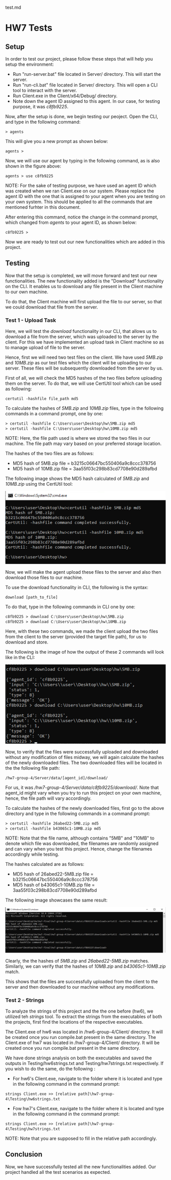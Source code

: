 test.md

# **HW7 Tests**

## **Setup**
In order to test our project, please follow these steps that will help you setup the environment:
* Run "run-server.bat" file located in Server/ directory. This will start the server.
* Run "run-cli.bat" file located in Server/ directory. This will open a CLI tool to interact with the server.
* Run Client.exe in the Client/x64/Debug/ directory.
* Note down the agent ID assigned to this agent. In our case, for testing purpose, it was *c8fb9225*.

Now, after the setup is done, we begin testing our peoject. Open the CLI, and type in the following command:
```raw
> agents
```
This will give you a new prompt as shown below:
```raw
agents >
```
Now, we will use our agent by typing in the following command, as is also shown in the figure above:
```raw
agents > use c8fb9225
```
NOTE: For the sake of testing purpose, we have used an agent ID which was created when we ran Client.exe on our system. Please replace the agent ID with the one that is assigned to your agent when you are testing on your own system. This should be applied to all the commands that are mentioned furhter in this document.

After entering this command, notice the change in the command prompt, which changed from *agents* to your agent ID, as shown below:
```raw
c8fb9225 >
```
Now we are ready to test out our new functionalities which are added in this project.

## **Testing**
Now that the setup is completed, we will move forward and test our new functionalities. The new functionality added is the "Download" functionality on the CLI. It enables us to download any file present in the Client machine to our own machine.

To do that, the Client machine will first upload the file to our server, so that we could download that file from the server.


### **Test 1 - Upload Task**
Here, we will test the *download* functionality in our CLI, that allows us to download a file from the server, which was uploaded to the server by the client. For this we have implemented an upload task in Client machine so as to manage upload of file to the server.

Hence, first we will need two test files on the client. We have used *5MB.zip* and *10MB.zip* as our test files which the client will be uploading to our server. These files will be subsequently downloaded from the server by us.

First of all, we will check the MD5 hashes of the two files before uploading them on the server. To do that, we will use CertUtil tool which can be used as following:

```raw
certutil -hashfile file_path md5
```

To calculate the hashes of *5MB.zip* and *10MB.zip* files, type in the following commands in a command prompt, one by one:

``` raw
> certutil -hashfile C:\Users\user\Desktop\hw\5MB.zip md5
> certutil -hashfile C:\Users\user\Desktop\hw\10MB.zip md5
```

NOTE: Here, the file path used is where we stored the two files in our machine. The file path may vary based on your preferred storage location.

The hashes of the two files are as follows:
* MD5 hash of 5MB.zip file = b3215c06647bc550406a9c8ccc378756
* MD5 hash of 10MB.zip file = 3aa55f03c298b83cd7708e90d289afbd

The following image shows the MD5 hash calculated of *5MB.zip* and *10MB.zip* using the CertUtil tool:

![Hashes of 5MB.zip and 10MB.zip before the transfer](images/hw7_hashcheck_before.png)

Now, we will make the agent upload these files to the server and also then download those files to our machine.

To use the download functionality in CLI, the following is the syntax:

```raw
download [path_to_file]
```

To do that, type in the following commands in CLI one by one:

```raw
c8fb9225 > download C:\Users\user\Desktop\hw\5MB.zip
c8fb9225 > download C:\Users\user\Desktop\hw\10MB.zip 
```

Here, with these two commands, we made the client upload the two files from the client to the server (provided the target file path),  for us to download and store.

The following is the image of how the output of these 2 commands will look like in the CLI:

![Download CLI](images/hw7_download_cli.png)

Now, to verify that the files were successfully uploaded and downloaded without any modification of files midway, we will again calculate the hashes of the newly downloaded files. The two downloaded files will be located in the the following file path:

```raw
/hw7-group-4/Server/data/[agent_id]/download/
```

For us, it was */hw7-group-4/Server/data/c8fb9225/download/*. Note that agent_id might vary when you try to run this project on your own machine, hence, the file path will vary accordingly.

To calculate the hashes of the newly downloaded files, first go to the above directory and type in the following commands in a command prompt:

```raw
> certutil -hashfile 26abed22-5MB.zip md5
> certutil -hashfile b43065c1-10MB.zip md5
```

NOTE: Note that the file name, although contains "5MB" and "10MB" to denote which file was downloaded, the filenames are randomly assigned and can vary when you test this project. Hence, change the filenames accordingly while testing.

The hashes calculated are as follows:
* MD5 hash of 26abed22-5MB.zip file = b3215c06647bc550406a9c8ccc378756
* MD5 hash of b43065c1-10MB.zip file = 3aa55f03c298b83cd7708e90d289afbd

The following image showcases the same result:

![MD5 hashes of 5MB-new.zip and 10MB-new.zip](images/hw7_hashcheck_after.png)

Clearly, the the hashes of *5MB.zip* and *26abed22-5MB.zip* matches. Similarly, we can verify that the hashes of *10MB.zip* and *b43065c1-10MB.zip* match.

This shows that the files are successfully uploaded from the client to the server and then downloaded to our machine without any modifications.

### **Test 2 - Strings**

To analyze the strings of this project and the the one before (hw6), we utilized teh *strings* tool. To extract the strings from the executables of both the projects, first find the locations of the respective executables.

The Client.exe of hw6 was located in /hw6-group-4/Client/ directory. It will be created once you run compile.bat present in the same directory.
The Client.exe of hw7 was located in /hw7-group-4/Client/ directory. It will be created once you run compile.bat present in the same directory.

We have done strings analysis on both the executables and saved the outputs in Testing/hw6strings.txt and Testing/hw7strings.txt respectively.
If you wish to do the same, do the  following :

* For hw6's Client.exe, navigate to the folder where it is located and type in the following command in the command prompt:
```raw
strings Client.exe >> [relative path]\hw7-group-4\Testing\hw6strings.txt
```
* Fow hw7's Client.exe, navigate to the folder where it is located and type in the following command in the command prompt:
```raw
strings Client.exe >> [relative path]\hw7-group-4\Testing\hw7strings.txt
```

NOTE: Note that you are supposed to fill in the relative path accordingly.

## **Conclusion**
Now, we have successfully tested all the new functionalities added. Our project handled all the test scenarios as expected.